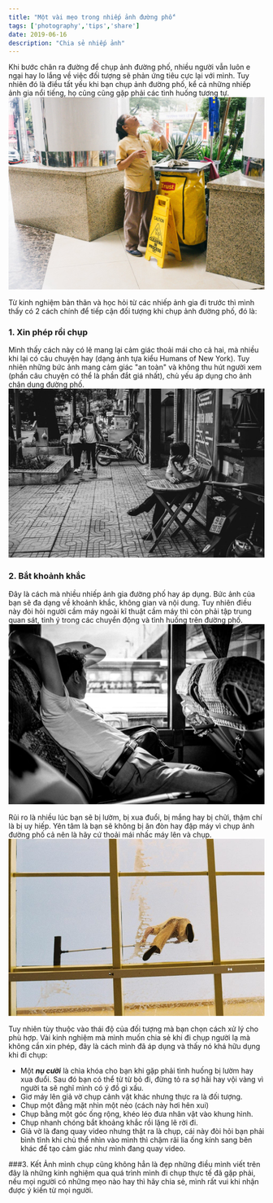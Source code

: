```yaml
---
title: "Một vài mẹo trong nhiếp ảnh đường phố"
tags: ['photography','tips','share']
date: 2019-06-16
description: "Chia sẻ nhiếp ảnh"
---
```


Khi bước chân ra đường để chụp ảnh đường phố, nhiều người vẫn luôn e ngại hay lo lắng về việc đối tượng sẽ phản ứng tiêu cực lại với mình. Tuy nhiên đó là điều tất yếu khi bạn chụp ảnh đường phố, kể cả những nhiếp ảnh gia nổi tiếng, họ cũng cũng gặp phải các tình huống tương tự. 
![Street 4](./street_4.jpg)

Từ kinh nghiệm bản thân và học hỏi từ các nhiếp ảnh gia đi trước thì mình thấy có 2 cách chính để tiếp cận đối tượng khi chụp ảnh đường phố, đó là:  
### 1. Xin phép rồi chụp
Mình thấy cách này có lẽ mang lại cảm giác thoải mái cho cả hai, mà nhiều khi lại có câu chuyện hay (dạng ảnh tựa kiểu Humans of New York). Tuy nhiên những bức ảnh mang cảm giác "an toàn" và không thu hút người xem (phần câu chuyện có thể là phần đắt giá nhất), chủ yếu áp dụng cho ảnh chân dung đường phố.  
![Street 1](./street_1.jpg)

### 2. Bắt khoảnh khắc
Đây là cách mà nhiều nhiếp ảnh gia đường phố hay áp dụng. Bức ảnh của bạn sẽ đa dạng về khoảnh khắc, không gian và nội dung. Tuy nhiên điều này đòi hỏi người cầm máy ngoài kĩ thuật cầm máy thì còn phải tập trung quan sát, tinh ý trong các chuyển động và tình huống trên đường phố.
![Street 2](./street_2.jpg)

 Rủi ro là nhiều lúc bạn sẽ bị lườm, bị xua đuổi, bị mắng hay bị chửi, thậm chí là bị uy hiếp. Yên tâm là bạn sẽ không bị ăn đòn hay đập máy vì chụp ảnh đường phố cả nên là hãy cứ thoải mái nhấc máy lên và chụp.
![Street 3](./street_3.jpg)
 
 Tuy nhiên tùy thuộc vào thái độ của đối tượng mà bạn chọn cách xử lý cho phù hợp.  Vài kinh nghiệm mà mình muốn chia sẻ khi đi chụp người lạ mà không cần xin phép, đây là cách mình đã áp dụng và thấy nó khá hữu dụng khi đi chụp:  
* Một ***nụ cười*** là chìa khóa cho bạn khi gặp phải tình huống bị lườm hay xua đuổi. Sau đó bạn có thể từ từ bỏ đi, đừng tỏ ra sợ hãi hay vội vàng vì người ta sẽ nghĩ mình có ý đồ gì xấu.
* Giơ máy lên giả vờ chụp cảnh vật khác nhưng thực ra là đối tượng.  
* Chụp một đằng mặt nhìn một nẻo (cách này hơi hên xui)  
* Chụp bằng một góc ống rộng, khéo léo đưa nhân vật vào khung hình. 
* Chụp nhanh chóng bắt khoảng khắc rồi lặng lẽ rời đi. 
* Giả vờ là đang quay video nhưng thật ra là chụp, cái này đòi hỏi bạn phải bình tĩnh khi chủ thể nhìn vào mình thì chậm rãi lia ống kính sang bên khác để tạo cảm giác như mình đang quay video.  

###3.  Kết
Ảnh mình chụp cũng không hẳn là đẹp những điều mình viết trên đây là những kinh nghiệm qua quá trình mình đi chụp thực tế đã gặp phải, nếu mọi người có những mẹo nào hay thì hãy chia sẻ, mình rất vui khi nhận được ý kiến từ mọi người.